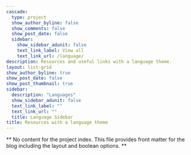```yaml
---
cascade:
  type: project
  show_author_byline: false
  show_comments: false
  show_post_date: false
  sidebar:
    show_sidebar_adunit: false
    text_link_label: View all
    text_link_url: /language/
description: Resources and useful links with a language theme.
layout: list-grid
show_author_byline: true
show_post_date: false
show_post_thumbnail: true
sidebar:
  description: "Languages"
  show_sidebar_adunit: false
  text_link_label: ""
  text_link_url: ""
  title: Language Sidebar
title: Resources with a language theme
---
```


** No content for the project index. This file provides front matter for the blog including the layout and boolean options. **
